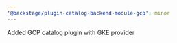 ```yaml
---
'@backstage/plugin-catalog-backend-module-gcp': minor
---
```


Added GCP catalog plugin with GKE provider
